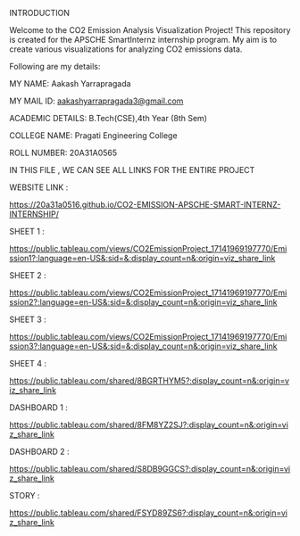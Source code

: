 INTRODUCTION

Welcome to the CO2 Emission Analysis Visualization Project! This repository is created for the APSCHE SmartInternz internship program. My aim is to create various visualizations for analyzing CO2 emissions data.

Following are my details:

MY NAME: Aakash Yarrapragada

MY MAIL ID: aakashyarrapragada3@gmail.com

ACADEMIC DETAILS: B.Tech(CSE),4th Year (8th Sem)

COLLEGE NAME: Pragati Engineering College

ROLL NUMBER: 20A31A0565

IN THIS FILE , WE CAN SEE ALL LINKS FOR THE ENTIRE PROJECT

WEBSITE LINK :

https://20a31a0516.github.io/CO2-EMISSION-APSCHE-SMART-INTERNZ-INTERNSHIP/

SHEET 1 :

https://public.tableau.com/views/CO2EmissionProject_17141969197770/Emission1?:language=en-US&:sid=&:display_count=n&:origin=viz_share_link

SHEET 2 :

https://public.tableau.com/views/CO2EmissionProject_17141969197770/Emission2?:language=en-US&:sid=&:display_count=n&:origin=viz_share_link

SHEET 3 :

https://public.tableau.com/views/CO2EmissionProject_17141969197770/Emission3?:language=en-US&:sid=&:display_count=n&:origin=viz_share_link

SHEET 4 :

https://public.tableau.com/shared/8BGRTHYM5?:display_count=n&:origin=viz_share_link

DASHBOARD 1 :

https://public.tableau.com/shared/8FM8YZ2SJ?:display_count=n&:origin=viz_share_link

DASHBOARD 2 :

https://public.tableau.com/shared/S8DB9GGCS?:display_count=n&:origin=viz_share_link

STORY :

https://public.tableau.com/shared/FSYD89ZS6?:display_count=n&:origin=viz_share_link
